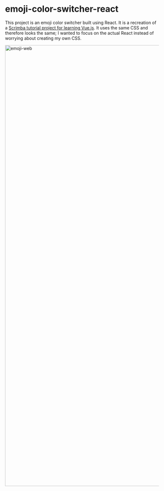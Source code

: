 # emoji-color-switcher-react

This project is an emoji color switcher built using React. It is a recreation of a [Scrimba tutorial project for learning Vue.js](https://scrimba.com/learn/learnvue). It uses the same CSS and therefore looks the same; I wanted to focus on the actual React instead of worrying about creating my own CSS.

<img width="1440" alt="emoji-web" src="https://github.com/MatthewWurl/emoji-color-switcher-react/assets/56481807/55487d8c-f08b-470d-a9d6-1b2aae764e51">
